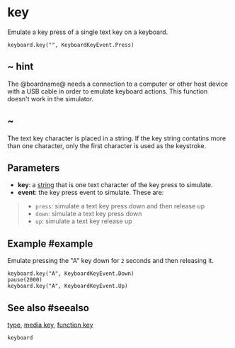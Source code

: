 # key

Emulate a key press of a single text key on a keyboard.

```sig
keyboard.key("", KeyboardKeyEvent.Press)
```

## ~ hint

The @boardname@ needs a connection to a computer or other host device with a USB cable in order to emulate keyboard actions. This function doesn't work in the simulator.

## ~

The text key character is placed in a string. If the key string contatins more than one character, only the first character is used as the keystroke.

## Parameters

* **key**: a [string](/types/string) that is one text character of the key press to simulate.
* **event**: the key press event to simulate. These are:
>* `press`: simulate a text key press down and then release up
>* `down`: simulate a text key press down
>* `up`: simulate a text key release up

## Example #example

Emulate pressing the "A" key down for `2` seconds and then releasing it.

```blocks
keyboard.key("A", KeyboardKeyEvent.Down)
pause(2000)
keyboard.key("A", KeyboardKeyEvent.Up)
```

## See also #seealso

[type](/reference/keyboard/type), [media key](/reference/keyboard/media-key), [function key](/reference/keyboard/function-key)

```package
keyboard
```